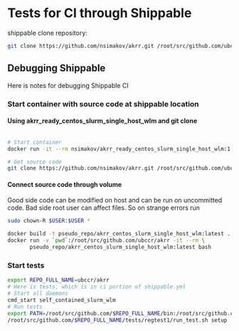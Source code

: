 # Tests for CI through Shippable

shippable clone repository:
```bash
git clone https://github.com/nsimakov/akrr.git /root/src/github.com/ubccr/akrr
```

## Debugging Shippable

Here is notes for debugging Shippable CI

### Start container with source code at shippable location
#### Using akrr_ready_centos_slurm_single_host_wlm and git clone

```bash

# Start container
docker run -it --rm nsimakov/akrr_ready_centos_slurm_single_host_wlm:1 bash

# Get source code
git clone https://github.com/nsimakov/akrr.git /root/src/github.com/ubccr/akrr
```

#### Connect source code through volume

Good side code can be modified on host and can be run on uncommitted code.
Bad side root user can affect files. So on strange errors run
 
```bash
sudo chown-R $USER:$USER *
```



```bash
docker build -t pseudo_repo/akrr_centos_slurm_single_host_wlm:latest .
docker run -v `pwd`:/root/src/github.com/ubccr/akrr -it --rm \
       pseudo_repo/akrr_centos_slurm_single_host_wlm:latest bash
```

### Start tests
```bash
export REPO_FULL_NAME=ubccr/akrr
# Here is tests, which is in ci portion of shippable.yml
# Start all daemons
cmd_start self_contained_slurm_wlm
# Run tests
export PATH=/root/src/github.com/$REPO_FULL_NAME/bin:/root/src/github.com/$REPO_FULL_NAME/test/bin:$PATH
/root/src/github.com/$REPO_FULL_NAME/tests/regtest1/run_test.sh setup

```
